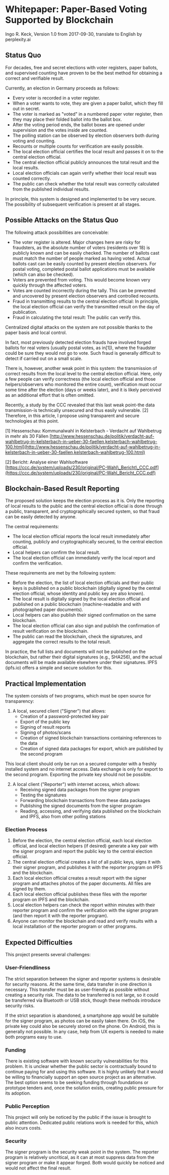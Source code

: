 # Whitepaper: Paper-Based Voting Supported by Blockchain

Ingo R. Keck, Version 1.0 from 2017-09-30, translate to English by perplexity.ai

## Status Quo

For decades, free and secret elections with voter registers, paper ballots, and supervised counting have proven to be the best method for obtaining a correct and verifiable result.

Currently, an election in Germany proceeds as follows:

- Every voter is recorded in a voter register.
- When a voter wants to vote, they are given a paper ballot, which they fill out in secret.
- The voter is marked as "voted" in a numbered paper voter register, then they may place their folded ballot into the ballot box.
- After the voting period ends, the ballot boxes are opened under supervision and the votes inside are counted.
- The polling station can be observed by election observers both during voting and counting.
- Recounts or multiple counts for verification are easily possible.
- The local election official certifies the local result and passes it on to the central election official.
- The central election official publicly announces the total result and the local results.
- Local election officials can again verify whether their local result was counted correctly.
- The public can check whether the total result was correctly calculated from the published individual results.

In principle, this system is designed and implemented to be very secure. The possibility of subsequent verification is present at all stages.

## Possible Attacks on the Status Quo

The following attack possibilities are conceivable:

- The voter register is altered. Major changes here are risky for fraudsters, as the absolute number of voters (residents over 18) is publicly known and can be easily checked. The number of ballots cast must match the number of people marked as having voted. Actual ballots cast can be easily counted by present election observers. For postal voting, completed postal ballot applications must be available (which can also be checked).
- Voters are prevented from voting. This would become known very quickly through the affected voters.
- Votes are counted incorrectly during the tally. This can be prevented and uncovered by present election observers and controlled recounts.
- Fraud in transmitting results to the central election official: In principle, the local election official can verify the transmitted result on the day of publication.
- Fraud in calculating the total result: The public can verify this.

Centralized digital attacks on the system are not possible thanks to the paper basis and local control.

In fact, most previously detected election frauds have involved forged ballots for real voters (usually postal votes, as in[1]), where the fraudster could be sure they would not go to vote. Such fraud is generally difficult to detect if carried out on a small scale.

There is, however, another weak point in this system: the transmission of correct results from the local level to the central election official. Here, only a few people can verify correctness (the local election official and those helpers/observers who monitored the entire count), verification must occur some time after the election (days or weeks later), and it is likely perceived as an additional effort that is often omitted.

Recently, a study by the CCC revealed that this last weak point-the data transmission-is technically unsecured and thus easily vulnerable. [2] Therefore, in this article, I propose using transparent and secure technologies at this point.

[1] Hessenschau: Kommunalwahl in Kelsterbach - Verdacht auf Wahlbetrug in mehr als 30 Fällen [http://www.hessenschau.de/politik/verdacht-auf-wahlbetrug-in-kelsterbach-in-ueber-30-faellen,kelsterbach-wahlbetrug-100.html](http://www.hessenschau.de/politik/verdacht-auf-wahlbetrug-in-kelsterbach-in-ueber-30-faellen,kelsterbach-wahlbetrug-100.html)

[2] Bericht: Analyse einer Wahlsoftware [https://ccc.de/system/uploads/230/original/PC-Wahl\_Bericht\_CCC.pdf](https://ccc.de/system/uploads/230/original/PC-Wahl_Bericht_CCC.pdf)

## Blockchain-Based Result Reporting

The proposed solution keeps the election process as it is. Only the reporting of local results to the public and the central election official is done through a public, transparent, and cryptographically secured system, so that fraud can be easily detected by anyone.

The central requirements:

- The local election official reports the local result immediately after counting, publicly and cryptographically secured, to the central election official.
- Local helpers can confirm the local result.
- The local election official can immediately verify the local report and confirm the verification.

These requirements are met by the following system:

- Before the election, the list of local election officials and their public keys is published on a public blockchain (digitally signed by the central election official, whose identity and public key are also known).
- The local result is digitally signed by the local election official and published on a public blockchain (machine-readable and with photographed paper documents).
- Local helpers can also publish their signed confirmation on the same blockchain.
- The local election official can also sign and publish the confirmation of result verification on the blockchain.
- The public can read the blockchain, check the signatures, and aggregate the correct results to the total result.

In practice, the full lists and documents will not be published on the blockchain, but rather their digital signatures (e.g., SHA256), and the actual documents will be made available elsewhere under their signatures. IPFS (ipfs.io) offers a simple and secure solution for this.

## Practical Implementation

The system consists of two programs, which must be open source for transparency:

1. A local, secured client ("Signer") that allows:
    - Creation of a password-protected key pair
    - Export of the public key
    - Signing of result reports
    - Signing of photos/scans
    - Creation of signed blockchain transactions containing references to the data
    - Creation of signed data packages for export, which are published by the second program

This local client should only be run on a secured computer with a freshly installed system and no internet access. Data exchange is only for export to the second program. Exporting the private key should not be possible.

2. A local client ("Reporter") with internet access, which allows:
    - Receiving signed data packages from the signer program
    - Testing the signatures
    - Forwarding blockchain transactions from these data packages
    - Publishing the signed documents from the signer program
    - Reading, accessing, and verifying data published on the blockchain and IPFS, also from other polling stations

### Election Process

1. Before the election, the central election official, each local election official, and local election helpers (if desired) generate a key pair with the signer program and report the public key to the central election official.
2. The central election official creates a list of all public keys, signs it with their signer program, and publishes it with the reporter program on IPFS and the blockchain.
3. Each local election official creates a result report with the signer program and attaches photos of the paper documents. All files are signed by them.
4. Each local election official publishes these files with the reporter program on IPFS and the blockchain.
5. Local election helpers can check the report within minutes with their reporter program and confirm the verification with the signer program (and then report it with the reporter program).
6. Anyone can monitor the blockchain and read and verify results with a local installation of the reporter program or other programs.

## Expected Difficulties

This project presents several challenges:

### User-Friendliness

The strict separation between the signer and reporter systems is desirable for security reasons. At the same time, data transfer in one direction is necessary. This transfer must be as user-friendly as possible without creating a security risk. The data to be transferred is not large, so it could be transferred via Bluetooth or USB stick, though these methods introduce security risks.

If the strict separation is abandoned, a smartphone app would be suitable for the signer program, as photos can be easily taken there. On iOS, the private key could also be securely stored on the phone. On Android, this is generally not possible.
In any case, help from UX experts is needed to make both programs easy to use.

### Funding

There is existing software with known security vulnerabilities for this problem. It is unclear whether the public sector is contractually bound to continue paying for and using this software. It is highly unlikely that it would be willing to financially support an open source project as an alternative. The best option seems to be seeking funding through foundations or prototype tenders and, once the solution exists, creating public pressure for its adoption.

### Public Perception

This project will only be noticed by the public if the issue is brought to public attention. Dedicated public relations work is needed for this, which also incurs costs.

### Security

The signer program is the security weak point in the system. The reporter program is relatively uncritical, as it can at most suppress data from the signer program or make it appear forged. Both would quickly be noticed and would not affect the final result.
